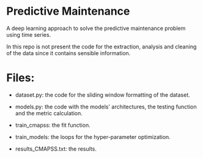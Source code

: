 # Predictive Maintenance
A deep learning approach to solve the predictive maintenance problem using time series. 


In this repo is not present the code for the extraction, analysis and cleaning of the data since it contains sensible information. 

# Files:
- dataset.py: the code for the sliding window formatting of the dataset.

- models.py: the code with the models' architectures, the testing function and the metric calculation.

- train_cmapss: the fit function.

- train_models: the loops for the hyper-parameter optimization.

- results_CMAPSS.txt: the results.


